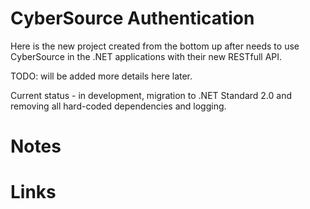 # CyberSource Authentication

Here is the new project created from the bottom up after needs to use CyberSource in the .NET applications with their new RESTfull API.

TODO: will be added more details here later.

Current status - in development, migration to .NET Standard 2.0 and removing all hard-coded dependencies and logging.

# Notes

# Links

